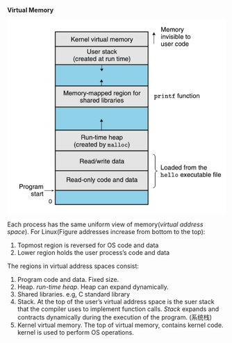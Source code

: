 **Virtual Memory**

![unix virtual memory](https://raw.githubusercontent.com/lih627/MyPicGo/master/imgs/20211005170329.png)

Each process has the same uniform view of memory(*virtual address space*). For Linux(Figure addresses increase from bottom to the top):

1. Topmost region is reversed for OS code and data
2. Lower region holds the user process’s code and data

The regions in virtual address spaces consist:

1. Program code and data. Fixed size.
2. Heap. *run-time heap*.  Heap can expand dynamically.
3. Shared libraries. e.g, C standard library
4. Stack. At the top of the user’s virtual address space is the suer stack that the compiler uses to implement function calls. *Stack* expands and contracts dynamically during the execution of the program. (系统栈)
5. Kernel virtual memory. The top of virtual memory, contains kernel code. kernel is used to perform OS operations.
